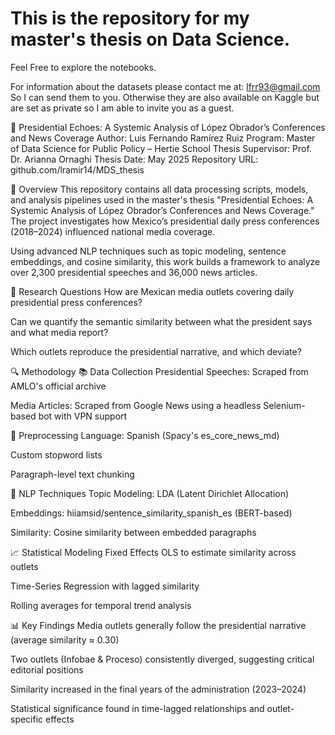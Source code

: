 # This is the repository for my master's thesis on Data Science. 

Feel Free to explore the notebooks. 

For information about the datasets please contact me at: lfrr93@gmail.com  So I can send them to you. Otherwise they are also available on Kaggle but are set as private so I am able to invite you as a guest. 


📢 Presidential Echoes: A Systemic Analysis of López Obrador’s Conferences and News Coverage
Author: Luis Fernando Ramírez Ruiz
Program: Master of Data Science for Public Policy – Hertie School
Thesis Supervisor: Prof. Dr. Arianna Ornaghi
Thesis Date: May 2025
Repository URL: github.com/lramir14/MDS_thesis


📝 Overview
This repository contains all data processing scripts, models, and analysis pipelines used in the master's thesis "Presidential Echoes: A Systemic Analysis of López Obrador’s Conferences and News Coverage." The project investigates how Mexico’s presidential daily press conferences (2018–2024) influenced national media coverage.

Using advanced NLP techniques such as topic modeling, sentence embeddings, and cosine similarity, this work builds a framework to analyze over 2,300 presidential speeches and 36,000 news articles.

📌 Research Questions
How are Mexican media outlets covering daily presidential press conferences?

Can we quantify the semantic similarity between what the president says and what media report?

Which outlets reproduce the presidential narrative, and which deviate?

🔍 Methodology
📚 Data Collection
Presidential Speeches: Scraped from AMLO's official archive

Media Articles: Scraped from Google News using a headless Selenium-based bot with VPN support

🧹 Preprocessing
Language: Spanish (Spacy's es_core_news_md)

Custom stopword lists

Paragraph-level text chunking

🧠 NLP Techniques
Topic Modeling: LDA (Latent Dirichlet Allocation)

Embeddings: hiiamsid/sentence_similarity_spanish_es (BERT-based)

Similarity: Cosine similarity between embedded paragraphs

📈 Statistical Modeling
Fixed Effects OLS to estimate similarity across outlets

Time-Series Regression with lagged similarity

Rolling averages for temporal trend analysis

📊 Key Findings
Media outlets generally follow the presidential narrative (average similarity ≈ 0.30)

Two outlets (Infobae & Proceso) consistently diverged, suggesting critical editorial positions

Similarity increased in the final years of the administration (2023–2024)

Statistical significance found in time-lagged relationships and outlet-specific effects
